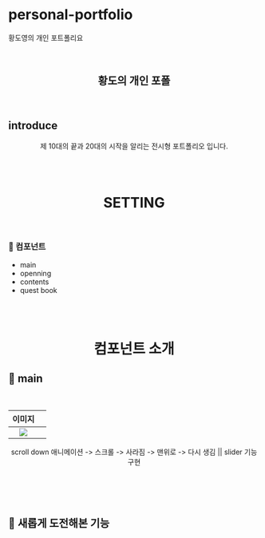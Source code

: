 # personal-portfolio
황도영의 개인 포트폴리요

<br>

 <h2 align="center">황도의 개인 포폴</h2>

<br>

## introduce

<div align="center">

제 10대의 끝과 20대의 시작을 알리는 전시형 포트폴리오 입니다. 

</div>

</br>

</br>


 <h1 align="center"> SETTING </h1>
<br>


### 📱 컴포넌트

- main
- openning
- contents 
- quest book

<br>
<br>

 <h1 align="center"> 컴포넌트 소개 </h1>
 
## 📱 main

<br>

| 이미지 | |
|:-----:|:----|
|<img src="https://user-images.githubusercontent.com/94329521/146101036-34f9e75c-4c30-4756-932c-8971175818ae.mov" width= auto> | 

<div align="center">
 scroll down 애니메이션 -> 스크롤 -> 사라짐 -> 맨위로 -> 다시 생김 || slider 기능 구현
</div>

<br>

<br>
<br>



<br>

## 🎉 새롭게 도전해본 기능

<br>  


## 


```js
 
```
